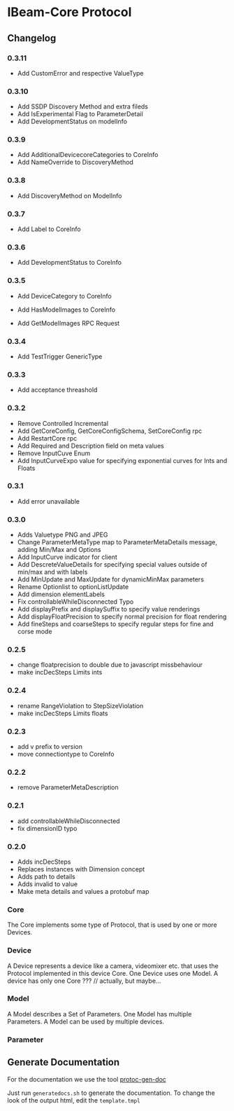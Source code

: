 # IBeam-Core Protocol

## Changelog

### 0.3.11
- Add CustomError and respective ValueType

### 0.3.10
- Add SSDP Discovery Method and extra fileds
- Add IsExperimental Flag to ParameterDetail
- Add DevelopmentStatus on modelInfo

### 0.3.9
- Add AdditionalDevicecoreCategories to CoreInfo
- Add NameOverride to DiscoveryMethod
### 0.3.8
- Add DiscoveryMethod on ModelInfo

### 0.3.7

- Add Label to CoreInfo

### 0.3.6

- Add DevelopmentStatus to CoreInfo
### 0.3.5

- Add DeviceCategory to CoreInfo
- Add HasModelImages to CoreInfo

- Add GetModelImages RPC Request

### 0.3.4

- Add TestTrigger GenericType
### 0.3.3

- Add acceptance threashold

### 0.3.2

- Remove Controlled Incremental
- Add GetCoreConfig, GetCoreConfigSchema, SetCoreConfig rpc
- Add RestartCore rpc
- Add Required and Description field on meta values
- Remove InputCuve Enum
- Add InputCurveExpo value for specifying exponential curves for Ints and Floats

### 0.3.1

- Add error unavailable

### 0.3.0

- Adds Valuetype PNG and JPEG
- Change ParameterMetaType map to ParameterMetaDetails message, adding Min/Max and Options
- Add InputCurve indicator for client
- Add DescreteValueDetails for specifying special values outside of min/max and with labels
- Add MinUpdate and MaxUpdate for dynamicMinMax parameters
- Rename Optionlist to optionListUpdate
- Add dimension elementLabels
- Fix controllableWhileDisconnected Typo
- Add displayPrefix and displaySuffix to specify value renderings
- Add displayFloatPrecision to specify normal precision for float rendering
- Add fineSteps and coarseSteps to specify regular steps for fine and corse mode
### 0.2.5
- change floatprecision to double due to javascript missbehaviour
- make incDecSteps Limits ints

### 0.2.4
- rename RangeViolation to StepSizeViolation
- make incDecSteps Limits floats

### 0.2.3
- add v prefix to version
- move connectiontype to CoreInfo

### 0.2.2
- remove ParameterMetaDescription

### 0.2.1
- add controllableWhileDisconnected
- fix dimensionID typo
### 0.2.0
- Adds incDecSteps
- Replaces instances with Dimension concept
- Adds path to details
- Adds invalid to value
- Make meta details and values a protobuf map

### Core
The Core implements some type of Protocol, that is used by one or more Devices.

### Device
A Device represents a device like a camera, videomixer etc. that uses the Protocol implemented in this device Core.
One Device uses one Model. A device has only one Core ??? // actually, but maybe...

### Model
A Model describes a Set of Parameters.
One Model has multiple Parameters. A Model can be used by multiple devices. 

### Parameter

## Generate Documentation 
For the documentation we use the tool [protoc-gen-doc](https://github.com/pseudomuto/protoc-gen-doc)

Just run `generatedocs.sh` to generate the documentation. To change the look of the output html, edit the `template.tmpl`

